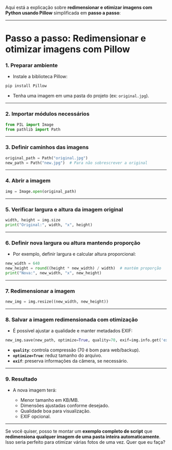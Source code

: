 Aqui está a explicação sobre **redimensionar e otimizar imagens com Python usando Pillow** simplificada em **passo a passo**:

---

# Passo a passo: Redimensionar e otimizar imagens com Pillow

### 1. Preparar ambiente

* Instale a biblioteca Pillow:

```bash
pip install Pillow
```

* Tenha uma imagem em uma pasta do projeto (ex: `original.jpg`).

---

### 2. Importar módulos necessários

```python
from PIL import Image
from pathlib import Path
```

---

### 3. Definir caminhos das imagens

```python
original_path = Path("original.jpg")
new_path = Path("new.jpg")  # Para não sobrescrever a original
```

---

### 4. Abrir a imagem

```python
img = Image.open(original_path)
```

---

### 5. Verificar largura e altura da imagem original

```python
width, height = img.size
print("Original:", width, "x", height)
```

---

### 6. Definir nova largura ou altura mantendo proporção

* Por exemplo, definir largura e calcular altura proporcional:

```python
new_width = 640
new_height = round((height * new_width) / width)  # mantém proporção
print("Nova:", new_width, "x", new_height)
```

---

### 7. Redimensionar a imagem

```python
new_img = img.resize((new_width, new_height))
```

---

### 8. Salvar a imagem redimensionada com otimização

* É possível ajustar a qualidade e manter metadados EXIF:

```python
new_img.save(new_path, optimize=True, quality=70, exif=img.info.get('exif'))
```

* **`quality`**: controla compressão (70 é bom para web/backup).
* **`optimize=True`**: reduz tamanho do arquivo.
* **`exif`**: preserva informações da câmera, se necessário.

---

### 9. Resultado

* A nova imagem terá:

  * Menor tamanho em KB/MB.
  * Dimensões ajustadas conforme desejado.
  * Qualidade boa para visualização.
  * EXIF opcional.

---

Se você quiser, posso te montar um **exemplo completo de script** que **redimensiona qualquer imagem de uma pasta inteira automaticamente**. Isso seria perfeito para otimizar várias fotos de uma vez. Quer que eu faça?
